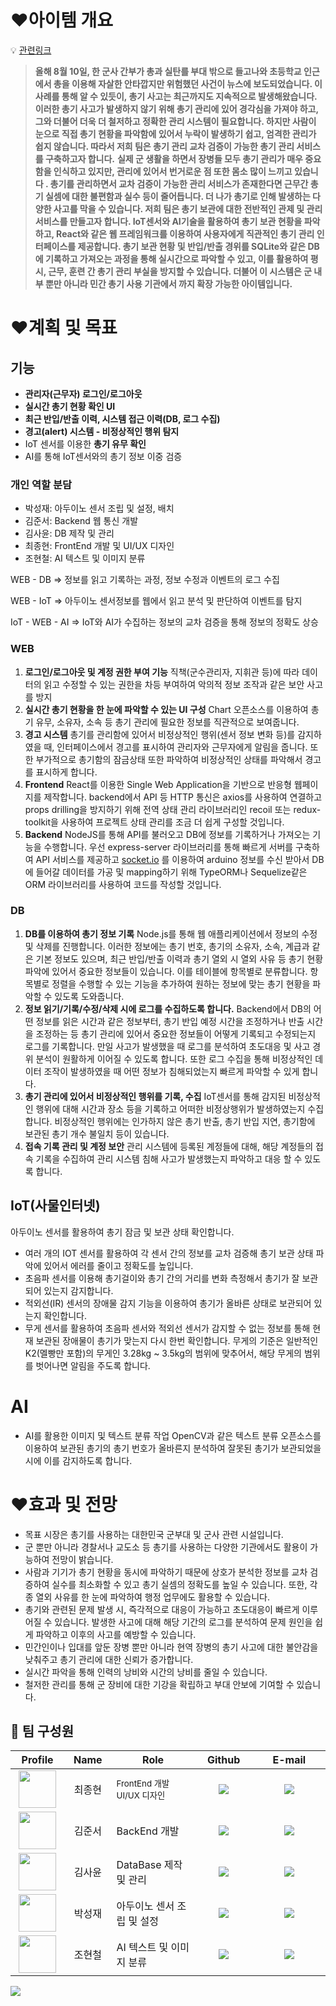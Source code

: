 # ❤아이템 개요

💡 [관련링크](https://www.donga.com/news/Society/article/all/20220810/114893200/2)


> **올해 8월 10일, 한 군사 간부가 총과 실탄를 부대 밖으로 들고나와 초등학교 인근에서 총을 이용해 자살한 안타깝지만 위험했던 사건이 뉴스에 보도되었습니다.  이 사례를 통해 알 수 있듯이, 총기 사고는 최근까지도 지속적으로 발생해왔습니다. 이러한 총기 사고가 발생하지 않기 위해 총기 관리에 있어 경각심을 가져야 하고, 그와 더불어 더욱 더 철저하고 정확한 관리 시스템이 필요합니다. 하지만 사람이 눈으로 직접 총기 현황을 파악함에 있어서 누락이 발생하기 쉽고, 엄격한 관리가 쉽지 않습니다. 따라서 저희 팀은 총기 관리 교차 검증이 가능한 총기 관리 서비스를 구축하고자 합니다.** **실제 군 생활을 하면서 장병들 모두 총기 관리가 매우 중요함을 인식하고 있지만, 관리에 있어서 번거로운 점 또한 몸소 많이 느끼고 있습니다 . 총기를 관리하면서 교차 검증이 가능한 관리 서비스가 존재한다면 근무간 총기 실셈에 대한 불편함과 실수 등이 줄어듭니다. 더 나가 총기로 인해 발생하는 다양한 사고를 막을 수 있습니다. 저희 팀은 총기 보관에 대한 전반적인 관제 및 관리 서비스를 만들고자 합니다. IoT센서와 AI기술을 활용하여 총기 보관 현황을 파악하고, React와 같은 웹 프레임워크를 이용하여 사용자에게 직관적인 총기 관리 인터페이스를 제공합니다. 총기 보관 현황 및 반입/반출 경위를 SQLite와 같은 DB에 기록하고 가져오는 과정을 통해 실시간으로 파악할 수 있고, 이를 활용하여 평시, 근무, 훈련 간 총기 관리 부실을 방지할 수 있습니다. 더불어 이 시스템은 군 내부 뿐만 아니라 민간 총기 사용 기관에서 까지 확장 가능한 아이템입니다.**

# ❤계획 및 목표

## 기능

- **관리자(근무자) 로그인/로그아웃**
- **실시간 총기 현황 확인 UI**
- **최근 반입/반출 이력, 시스템 접근 이력(DB, 로그 수집)**
- **경고(alert) 시스템 - 비정상적인 행위 탐지**
- IoT 센서를 이용한 **총기 유무 확인**
- AI를 통해 IoT센서와의 총기 정보 이중 검증
    
    

### **개인 역할 분담**

- 박성재: 아두이노 센서 조립 및 설정, 배치
- 김준서: Backend 웹 통신 개발
- 김사윤: DB 제작 및 관리
- 최종현: FrontEnd 개발 및 UI/UX 디자인
- 조현철: AI 텍스트 및 이미지 분류

WEB - DB ⇒ 정보를 읽고 기록하는 과정, 정보 수정과 이벤트의 로그 수집

WEB - IoT ⇒ 아두이노 센서정보를 웹에서 읽고 분석 및 판단하여 이벤트를 탐지

IoT - WEB - AI ⇒ IoT와 AI가 수집하는 정보의 교차 검증을 통해 정보의 정확도 상승

### WEB

1. **로그인/로그아웃 및 계정 권한 부여 기능**
 직책(군수관리자, 지휘관 등)에 따라 데이터의 읽고 수정할 수 있는 권한을 차등 부여하여 악의적 정보 조작과 같은 보안 사고를 방지
2. **실시간 총기 현황을 한 눈에 파악할 수 있는 UI 구성**
Chart 오픈소스를 이용하여 총기 유무, 소유자, 소속 등 총기 관리에 필요한 정보를 직관적으로 보여줍니다. 
3. **경고 시스템**
 총기를 관리함에 있어서 비정상적인 행위(센서 정보 변화 등)를 감지하였을 때, 인터페이스에서 경고를 표시하여 관리자와 근무자에게 알림을 줍니다. 
 또한 부가적으로 총기함의 잠금상태 또한 파악하여 비정상적인 상태를 파악해서 경고를 표시하게 합니다.
4. **Frontend** 
 React를 이용한 Single Web Application을 기반으로 반응형 웹페이지를 제작합니다. backend에서 API 등 HTTP 통신은 axios를 사용하여 연결하고 props drilling을 방지하기 위해 전역 상태 관리 라이브러리인 recoil 또는 redux-toolkit을 사용하여 프로젝트 상태 관리를 조금 더 쉽게 구성할 것입니다.
5. **Backend** 
 NodeJS를 통해 API를 불러오고 DB에 정보를 기록하거나 가져오는 기능을 수행합니다. 우선 express-server 라이브러리를 통해 빠르게 서버를 구축하여 API 서비스를 제공하고 [socket.io](http://socket.io) 를 이용하여 arduino 정보를 수신 받아서 DB에 들어갈 데이터를 가공 및 mapping하기 위해 TypeORM나 Sequelize같은 ORM 라이브러리를 사용하여 코드를 작성할 것입니다.

 

### DB

1. **DB를 이용하여 총기 정보 기록** 
 Node.js를 통해 웹 애플리케이션에서 정보의 수정 및 삭제를 진행합니다. 이러한 정보에는 총기 번호, 총기의 소유자, 소속, 계급과 같은 기본 정보도 있으며, 최근 반입/반출 이력과 총기 열외 시 열외 사유 등 총기 현황 파악에 있어서 중요한 정보들이 있습니다. 이를 테이블에 항목별로 분류합니다. 항목별로 정렬을 수행할 수 있는 기능을 추가하여 원하는 정보에 맞는 총기 현황을 파악할 수 있도록 도와줍니다.
2. **정보 읽기/기록/수정/삭제 시에 로그를 수집하도록 합니다.**
 Backend에서 DB의 어떤 정보를 읽은 시간과 같은 정보부터, 총기 반입 예정 시간을 조정하거나 반출 시간을 조정하는 등 총기 관리에 있어서 중요한 정보들이 어떻게 기록되고 수정되는지 로그를 기록합니다. 만일 사고가 발생했을 때 로그를 분석하여 초도대응 및 사고 경위 분석이 원활하게 이어질 수 있도록 합니다. 또한 로그 수집을 통해 비정상적인 데이터 조작이 발생하였을 때 어떤 정보가 침해되었는지 빠르게 파악할 수 있게 합니다.
3. **총기 관리에 있어서 비정상적인 행위를 기록, 수집**
 IoT센서를 통해 감지된 비정상적인 행위에 대해 시간과 장소 등을 기록하고 어떠한 비정상행위가 발생하였는지 수집합니다. 비정상적인 행위에는 인가하지 않은 총기 반출, 총기 반입 지연, 총기함에 보관된 총기 개수 불일치 등이 있습니다.
4. **접속 기록 관리 및 계정 보안**
 관리 시스템에 등록된 계정들에 대해, 해당 계정들의 접속 기록을 수집하여 관리 시스템 침해 사고가 발생했는지 파악하고 대응 할 수 있도록 합니다.

## IoT(사물인터넷)

아두이노 센서를 활용하여 총기 잠금 및 보관 상태 확인합니다.

- 여러 개의 IOT 센서를 활용하여 각 센서 간의 정보를 교차 검증해 총기 보관 상태 파악에 있어서 에러를 줄이고 정확도를 높입니다.
- 초음파 센서를 이용해 총기걸이와 총기 간의 거리를 변화 측정해서 총기가 잘 보관되어 있는지 감지합니다.
- 적외선(IR) 센서의 장애물 감지 기능을 이용하여 총기가 올바른 상태로 보관되어 있는지 확인합니다.
- 무게 센서를 활용하여 초음파 센서와 적외선 센서가 감지할 수 없는 정보를 통해 현재 보관된 장애물이 총기가 맞는지 다시 한번 확인합니다. 무게의 기준은 일반적인 K2(멜빵만 포함)의 무게인 3.28kg ~ 3.5kg의 범위에 맞추어서, 해당 무게의 범위를 벗어나면 알림을 주도록 합니다.

# AI

- AI를 활용한 이미지 및 텍스트 분류 작업
 OpenCV과 같은 텍스트 분류 오픈소스를 이용하여 보관된 총기의 총기 번호가 올바른지 분석하여 잘못된 총기가 보관되었을 시에 이를 감지하도록 합니다.

# ❤효과 및 전망

- 목표 시장은 총기를 사용하는 대한민국 군부대 및 군사 관련 시설입니다.
- 군 뿐만 아니라 경찰서나 교도소 등 총기를 사용하는 다양한 기관에서도 활용이 가능하여 전망이 밝습니다.
- 사람과 기기가 총기 현황을 동시에 파악하기 때문에 상호가 분석한 정보를 교차 검증하여 실수를 최소화할 수 있고 총기 실셈의 정확도를 높일 수 있습니다.  또한, 각종 열외 사유를 한 눈에 파악하여 행정 업무에도 활용할 수 있습니다.
- 총기와 관련된 문제 발생 시, 즉각적으로 대응이 가능하고 초도대응이 빠르게 이루어질 수 있습니다. 발생한 사고에 대해 해당 기간의 로그를 분석하여 문제 원인을 쉽게 파악하고 이후의 사고를 예방할 수 있습니다.
- 민간인이나 입대를 앞둔 장병 뿐만 아니라 현역 장병의 총기 사고에 대한 불안감을 낮춰주고 총기 관리에 대한 신뢰가 증가합니다.
- 실시간 파악을 통해 인력의 낭비와 시간의 낭비를 줄일 수 있습니다.
- 철저한 관리를 통해 군 장비에 대한 기강을 확립하고 부대 안보에 기여할 수 있습니다.
 
<!--
| ❤Profile | 🧡Name | 💛Role | 💚Github | 💙E-mail |
|---------|------|------|--------|--------|
||최종현|FrontEnd 개발 및 UI/UX 디자인|j0n9hyun|j0n9hyun@kakao.com|
|         |      |      |        |        |
|         |      |      |        |        |

-->


<h2 id="team"> 💎 팀 구성원</h2>

<table width="900">
<thead>
<tr>
<th width="100" align="center">Profile</th>
<th width="100" align="center">Name</th>
<th width="250" align="center">Role</th>
<th width="150" align="center">Github</th>
<th width="300" align="center">E-mail</th>
</tr> 
</thead>
<tbody>
	
<tr>
<td width="100" align="center"><img src="https://avatars.githubusercontent.com/u/16969364?v=4" width="60" height="60"></td>
<td width="100" align="center">최종현</td>
<td width="250"><small>FrontEnd 개발 <br/>UI/UX 디자인</small></td>
<td width="150" align="center">	
	<a href="https://github.com/j0n9hyun" target="_blank">
	<img src="https://img.shields.io/badge/j0n9hyun-655ced?style=social&logo=github"/>
	</a>
</td>
<td width="300" align="center">
<a href="mailto:j0n9hyun@kakao.com"><img src="https://img.shields.io/static/v1?label=&message=j0n9hyun@kakao.com&color=56347C&style=flat-square&logo=KakaoTalk"></a>
</tr>
	
<tr>
<td width="100" align="center"><img src="https://avatars.githubusercontent.com/u/112786665?v=4" width="60" height="60"></td>
<td width="100" align="center">김준서</td>
<td width="250">BackEnd 개발</td>
<td width="150" align="center">	
	<a href="https://github.com/oesnuj" target="_blank">
	<img src="https://img.shields.io/badge/oesnuj-655ced?style=social&logo=github"/>
	</a>
</td>
<td width="300" align="center">
<a href="mailto:oesnuj@gmail.com"><img src="https://img.shields.io/static/v1?label=&message=oesnuj@gmail.com&color=56347C&style=flat-square&logo=Gmail"></a>
</tr>

<tr>
<td width="100" align="center"><img src="https://avatars.githubusercontent.com/u/29205596?v=4" width="60" height="60"></td>
<td width="100" align="center">김사윤</td>
<td width="250">DataBase 제작 및 관리</td>
<td width="150" align="center">	
	<a href="https://github.com/Sayoon210" target="_blank">
	<img src="https://img.shields.io/badge/Sayoon210-655ced?style=social&logo=github"/>
	</a>
</td>
<td width="300" align="center">
<a href="mailto:sayoon210@gmail.com"><img src="https://img.shields.io/static/v1?label=&message=sem201@naver.com&color=56347C&style=flat-square&logo=Naver"></a>
</tr>
	
<tr>
<td width="100" align="center"><img src="https://avatars.githubusercontent.com/u/38523683?v=4" width="60" height="60"></td>
<td width="100" align="center">박성재</td>
<td width="250">아두이노 센서 조립 및 설정</td>
<td width="150" align="center">	
	<a href="https://github.com/sem201" target="_blank">
	<img src="https://img.shields.io/badge/oesnuj-655ced?style=social&logo=github"/>
	</a>
</td>
<td width="300" align="center">
<a href="mailto:sem201@naver.com"><img src="https://img.shields.io/static/v1?label=&message=sem201@naver.com&color=56347C&style=flat-square&logo=Naver"></a>
</tr>

<tr>
<td width="100" align="center"><img src="https://avatars.githubusercontent.com/u/57556865?v=4" width="60" height="60"></td>
<td width="100" align="center">조현철</td>
<td width="250">AI 텍스트 및 이미지 분류</td>
<td width="150" align="center">	
	<a href="https://github.com/chswo13" target="_blank">
	<img src="https://img.shields.io/badge/chswo13-655ced?style=social&logo=github"/>
	</a>
</td>
<td width="300" align="center">
<a href="mailto:chswo13@gmail.com"><img src="https://img.shields.io/static/v1?label=&message=chswo13@gmail.com&color=56347C&style=flat-square&logo=Gmail"></a>
</tr>
</tbody>
</table>



<img src="https://img.shields.io/badge/React-18.0.4-61DAFB?style=flat&logo=React&logoColor=white"/>

